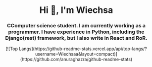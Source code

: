 <h1 align="center">Hi 👋, I'm Wiechsa</h1>
<h3 align="center">CComputer science student. I am currently working as a programmer. I have experience in Python, including the Django(rest) framework, but I also write in React and RoR.</h3>
<p align="center">
[![Top Langs](https://github-readme-stats.vercel.app/api/top-langs/?username=Wiechsaa&layout=compact)](https://github.com/anuraghazra/github-readme-stats)
</p>
